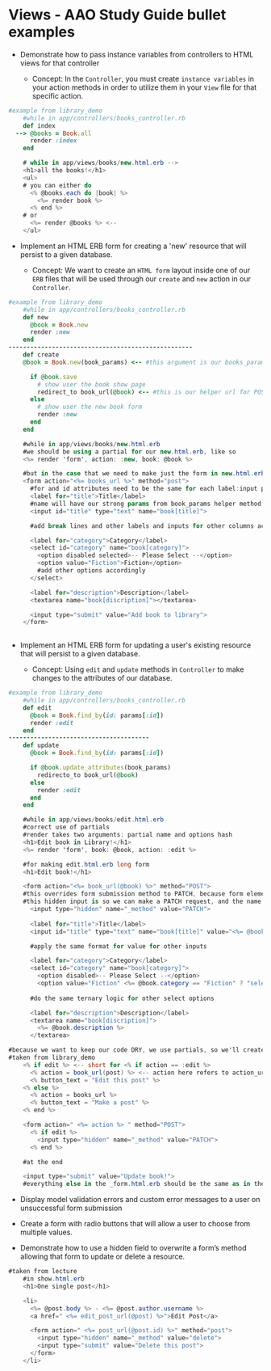 # Views - AAO Study Guide bullet examples
+ Demonstrate how to pass instance variables from controllers to HTML views for that controller

    - Concept: In the `Controller`, you must create `instance variables` in your action methods in order to utilize them in your `View` file for that specific action.

``` Ruby
#example from library_demo
    #while in app/controllers/books_controller.rb
    def index
  --> @books = Book.all
      render :index
    end
```
``` C#
    # while in app/views/books/new.html.erb -->
    <h1>all the books!</h1>
    <ul>
    # you can either do 
      <% @books.each do |book| %> 
        <%= render book %> 
      <% end %> 
    # or
      <%= render @books %> <--
    </ul>
```

+ Implement an HTML ERB form for creating a 'new' resource that will persist to a given database.

    - Concept: We want to create an `HTML form` layout inside one of our `ERB` files that will be used through our `create` and `new` action in our `Controller`.

``` Ruby
#example from library_demo
    #while in app/controllers/books_controller.rb
    def new
      @book = Book.new
      render :new
    end
---------------------------------------------------
    def create
    @book = Book.new(book_params) <-- #this argument is our books_params private helper method

      if @book.save
        # show user the book show page
        redirect_to book_url(@book) <-- #this is our helper url for POST #show
      else
        # show user the new book form
        render :new
      end
    end
```
```C#
    #while in app/views/books/new.html.erb
    #we should be using a partial for our new.html.erb, like so
    <%= render 'form', action: :new, book: @book %>
```
```C#
    #but in the case that we need to make just the form in new.html.erb
    <form action="<%= books_url %>" method="post">
      #for and id attributes need to be the same for each label:input pair
      <label for="title">Title</label>
      #name will have our strong params from book_params helper method
      <input id="title" type="text" name="book[title]">

      #add break lines and other labels and inputs for other columns accordingly

      <label for="category">Category</label>
      <select id="category" name="book[category]">
        <option disabled selected>-- Please Select --</option>
        <option value="Fiction">Fiction</option>
        #add other options accordingly
      </select>

      <label for="description">Description</label>
      <textarea name="book[discription]"></textarea>

      <input type="submit" value="Add book to library">
    </form>
        


```

+ Implement an HTML ERB form for updating a user's existing resource that will persist to a given database.

  - Concept: Using `edit` and `update` methods in `Controller` to make changes to the attributes of our database.

```Ruby
#example from library_demo
    #while in app/controllers/books_controller.rb
    def edit
      @book = Book.find_by(id: params[:id])
      render :edit
    end
---------------------------------------
    def update
      @book = Book.find_by(id: params[:id])

      if @book.update_attributes(book_params)
        redirecto_to book_url(@book)
      else
        render :edit
      end
    end
```
```C#
    #while in app/views/books/edit.html.erb
    #correct use of partials
    #render takes two arguments: partial name and options hash
    <h1>Edit book in Library!</h1>
    <%= render 'form', book: @book, action: :edit %>
```
```C#
    #for making edit.html.erb long form
    <h1>Edit book!</h1>

    <form action="<%= book_url(@book) %>" method="POST">
    #this overrides form submission method to PATCH, because form element element itself only accepts GET and POST verbs
    #this hidden input is so we can make a PATCH request, and the name is _method because it tells Rails that THIS is the actual method we want to use
      <input type="hidden" name="_method" value="PATCH">
    
      <label for="title">Title</label>
      <input id="title" type="text" name="book[title]" value="<%= @book.title %>">

      #apply the same format for value for other inputs

      <label for="category">Category</label>
      <select id="category" name="book[category]">
        <option disabled>-- Please Select --</option>
        <option value="Fiction" <%= @book.category == "Fiction" ? "selected" : "" %> >Fiction</option>
      
      #do the same ternary logic for other select options

      <label for="description">Description</label>
      <textarea name="book[discription]">
        <%= @book.description %>
      </textarea>
```
```C#
#because we want to keep our code DRY, we use partials, so we'll create a new file called _form.html.erb, this will be called in the real edit.html.erb above^^
#taken from library_demo
    <% if edit %> <-- short for <% if action == :edit %>
      <% action = book_url(post) %> <-- action here refers to action_url
      <% button_text = "Edit this post" %>
    <% else %>
      <% action = books_url %>
      <% button_text = "Make a post" %>
    <% end %>

    <form action=" <%= action %> " method="POST">
      <% if edit %>
        <input type="hidden" name="_method" value="PATCH">
      <% end %>

    #at the end

    <input type="submit" value="Update book!">
    #everything else in the _form.html.erb should be the same as in the longform above^
```

+ Display model validation errors and custom error messages to a user on unsuccessful form submission

+ Create a form with radio buttons that will allow a user to choose from multiple values.

+ Demonstrate how to use a hidden field to overwrite a form’s method allowing that form to update or delete a resource.


```C#
#taken from lecture
    #in show.html.erb
    <h1>One single post</h1>

    <li>
      <%= @post.body %> - <%= @post.author.username %>
      <a href=" <%= edit_post_url(@post) %>">Edit Post</a>

      <form action=" <%= post_url(@post.id) %>" method="post">
        <input type="hidden" name="_method" value="delete">
        <input type="submit" value="Delete this post">
      </form>
    </li>

```